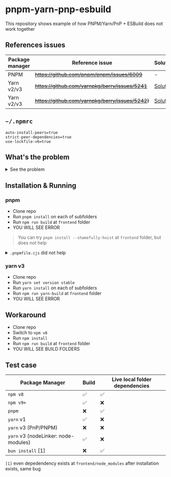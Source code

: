 # pnpm-yarn-pnp-esbuild

This repository shows example of how PNPM/Yarn/PnP + ESBuild does not work together

## References issues

| Package manager | Reference issue                                                | Solution                                                                         |
| --------------- | -------------------------------------------------------------- | -------------------------------------------------------------------------------- |
| PNPM            | <strike><https://github.com/pnpm/pnpm/issues/6009></strike>    | -                                                                                |
| Yarn v2/v3      | <strike>https://github.com/yarnpkg/berry/issues/5241</strike>  | [Solution](https://github.com/yarnpkg/berry/issues/5241#issuecomment-1414396229) |
| Yarn v2/v3      | <strike>https://github.com/yarnpkg/berry/issues/5242)</strike> | [Solution](https://github.com/yarnpkg/berry/issues/5242#issuecomment-1414442561) |

## `~/.npmrc`

```
auto-install-peers=true
strict-peer-dependencies=true
use-lockfile-v6=true
```

## What's the problem

<details>

<summary>See the problem</summary>

```
✘ [ERROR] Could not resolve "uuid"

    src/App.js:2:29:
      2 │ import { v4 as uuidv4 } from "uuid";
        ╵                              ~~~~~~

  The Yarn Plug'n'Play manifest forbids importing "uuid" here because it's not listed as a
  dependency of this package:

    .pnp.cjs:281:33:
      281 │           "packageDependencies": [\
          ╵                                  ~~

  You can mark the path "uuid" as external to exclude it from the bundle, which will remove this
  error.

/Users/dalisoft/Desktop/bug/pnpm-esbuild/frontend/.yarn/unplugged/esbuild-npm-0.17.5-ba581df653/node_modules/esbuild/lib/main.js:1636
  let error = new Error(`${text}${summary}`);
              ^

Error: Build failed with 1 error:
src/App.js:2:29: ERROR: Could not resolve "uuid"
    at failureErrorWithLog (/Users/dalisoft/Desktop/bug/pnpm-esbuild/frontend/.yarn/unplugged/esbuild-npm-0.17.5-ba581df653/node_modules/esbuild/lib/main.js:1636:15)
    at /Users/dalisoft/Desktop/bug/pnpm-esbuild/frontend/.yarn/unplugged/esbuild-npm-0.17.5-ba581df653/node_modules/esbuild/lib/main.js:1048:25
    at /Users/dalisoft/Desktop/bug/pnpm-esbuild/frontend/.yarn/unplugged/esbuild-npm-0.17.5-ba581df653/node_modules/esbuild/lib/main.js:993:52
    at buildResponseToResult (/Users/dalisoft/Desktop/bug/pnpm-esbuild/frontend/.yarn/unplugged/esbuild-npm-0.17.5-ba581df653/node_modules/esbuild/lib/main.js:1046:7)
    at /Users/dalisoft/Desktop/bug/pnpm-esbuild/frontend/.yarn/unplugged/esbuild-npm-0.17.5-ba581df653/node_modules/esbuild/lib/main.js:1075:16
    at responseCallbacks.<computed> (/Users/dalisoft/Desktop/bug/pnpm-esbuild/frontend/.yarn/unplugged/esbuild-npm-0.17.5-ba581df653/node_modules/esbuild/lib/main.js:697:9)
    at handleIncomingPacket (/Users/dalisoft/Desktop/bug/pnpm-esbuild/frontend/.yarn/unplugged/esbuild-npm-0.17.5-ba581df653/node_modules/esbuild/lib/main.js:752:9)
    at Socket.readFromStdout (/Users/dalisoft/Desktop/bug/pnpm-esbuild/frontend/.yarn/unplugged/esbuild-npm-0.17.5-ba581df653/node_modules/esbuild/lib/main.js:673:7)
    at Socket.emit (node:events:512:28)
    at addChunk (node:internal/streams/readable:324:12) {
  errors: [
    {
      detail: undefined,
      id: '',
      location: {
        column: 29,
        file: 'src/App.js',
        length: 6,
        line: 2,
        lineText: 'import { v4 as uuidv4 } from "uuid";',
        namespace: '',
        suggestion: ''
      },
      notes: [
        {
          location: {
            column: 33,
            file: '.pnp.cjs',
            length: 421,
            line: 281,
            lineText: '          "packageDependencies": [\\',
            namespace: '',
            suggestion: ''
          },
          text: `The Yarn Plug'n'Play manifest forbids importing "uuid" here because it's not listed as a dependency of this package:`
        },
        {
          location: null,
          text: 'You can mark the path "uuid" as external to exclude it from the bundle, which will remove this error.'
        }
      ],
      pluginName: '',
      text: 'Could not resolve "uuid"'
    }
  ],
  warnings: []
}
```

</details>

## Installation & Running

### pnpm

- Clone repo
- Run `pnpm install` on each of subfolders
- Run `npm run build` at `frontend` folder
- YOU WILL SEE ERROR

> You can try `pnpm install --shamefully-hoist` at `frontend` folder, but does not help

<details>

<summary><code>.pnpmfile.cjs</code> did not help</summary>

```js
function afterAllResolved(lockfile, context) {
  const { importers, packages, specifiers } = lockfile;
  const { dependencies } = importers["."];

  for (const name in dependencies) {
    const version = dependencies[name];
    const package = packages[version] || packages[`/${name}/${version}`];

    if (package) {
      if (package.dependencies) {
        Object.assign(dependencies, package.dependencies);
      }
    }
  }

  return lockfile;
}

module.exports = {
  hooks: {
    afterAllResolved,
  },
};
```

</details>

### yarn v3

- Clone repo
- Run `yarn set version stable`
- Run `yarn install` on each of subfolders
- Run `npm run yarn-build` at `frontend` folder
- YOU WILL SEE ERROR

## Workaround

- Clone repo
- Switch to `npm v8`
- Run `npm install`
- Run `npm run build` at `frontend` folder
- YOU WILL SEE BUILD FOLDERS

## Test case

| Package Manager                      | Build | Live local folder dependencies |
| ------------------------------------ | ----- | ------------------------------ |
| `npm v8`                             | ✅    | ✅                             |
| `npm v9+`                            | ✅    | ❌                             |
| `pnpm`                               | ❌    | ✅                             |
| `yarn` v1                            | ✅    | ❌                             |
| `yarn` v3 (PnP/PNPM)                 | ❌    | ❌                             |
| `yarn` v3 (nodeLinker: node-modules) | ✅    | ❌                             |
| `bun install` [1]                    | ❌    | ✅                             |

`[1]` even depedendency exists at `frontend/node_modules` after installation exists, same bug
